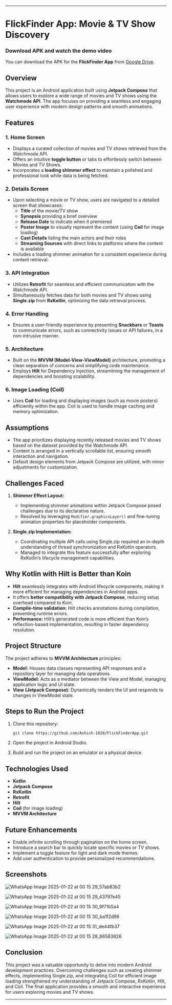 
---

# FlickFinder App: Movie & TV Show Discovery

### Download APK and watch the demo video 
You can download the APK for the **FlickFinder App** from [Google Drive](https://drive.google.com/drive/folders/1vqBu_kiWAyYSWLFoElVsrtIxkCOFOn-g).

## Overview
This project is an Android application built using **Jetpack Compose** that allows users to explore a wide range of movies and TV shows using the **Watchmode API**. The app focuses on providing a seamless and engaging user experience with modern design patterns and smooth animations.

## Features

### 1. Home Screen
- Displays a curated collection of movies and TV shows retrieved from the Watchmode API.
- Offers an intuitive **toggle button** or tabs to effortlessly switch between Movies and TV Shows.
- Incorporates a **loading shimmer effect** to maintain a polished and professional look while data is being fetched.

### 2. Details Screen
- Upon selecting a movie or TV show, users are navigated to a detailed screen that showcases:
  - **Title** of the movie/TV show
  - **Synopsis** providing a brief overview
  - **Release Date** to indicate when it premiered
  - **Poster Image** to visually represent the content (using **Coil** for image loading)
  - **Cast Details** listing the main actors and their roles
  - **Streaming Sources** with direct links to platforms where the content is available
- Includes a loading shimmer animation for a consistent experience during content retrieval.

### 3. API Integration
- Utilizes **Retrofit** for seamless and efficient communication with the Watchmode API.
- Simultaneously fetches data for both movies and TV shows using **Single.zip** from **RxKotlin**, optimizing the data retrieval process.

### 4. Error Handling
- Ensures a user-friendly experience by presenting **Snackbars** or **Toasts** to communicate errors, such as connectivity issues or API failures, in a non-intrusive manner.

### 5. Architecture
- Built on the **MVVM (Model-View-ViewModel)** architecture, promoting a clean separation of concerns and simplifying code maintenance.
- Employs **Hilt** for Dependency Injection, streamlining the management of dependencies and boosting scalability.

### 6. Image Loading (Coil)
- Uses **Coil** for loading and displaying images (such as movie posters) efficiently within the app. Coil is used to handle image caching and memory optimization.

## Assumptions
- The app prioritizes displaying recently released movies and TV shows based on the dataset provided by the Watchmode API.
- Content is arranged in a vertically scrollable list, ensuring smooth interaction and navigation.
- Default design elements from Jetpack Compose are utilized, with minor adjustments for customization.

## Challenges Faced

1. **Shimmer Effect Layout:**
   - Implementing shimmer animations within Jetpack Compose posed challenges due to its declarative nature.
   - Resolved by leveraging `Modifier.graphicsLayer()` and fine-tuning animation properties for placeholder components.

2. **Single.zip Implementation:**
   - Coordinating multiple API calls using Single.zip required an in-depth understanding of thread synchronization and RxKotlin operators.
   - Managed to integrate this feature successfully after exploring RxKotlin’s lifecycle management capabilities.

## Why Kotlin with Hilt is Better than Koin

- **Hilt** seamlessly integrates with Android lifecycle components, making it more efficient for managing dependencies in Android apps.
- It offers **better compatibility with Jetpack Compose**, reducing setup overhead compared to Koin.
- **Compile-time validation:** Hilt checks annotations during compilation, preventing runtime errors.
- **Performance:** Hilt’s generated code is more efficient than Koin’s reflection-based implementation, resulting in faster dependency resolution.

## Project Structure
The project adheres to **MVVM Architecture** principles:
- **Model:** Houses data classes representing API responses and a repository layer for managing data operations.
- **ViewModel:** Acts as a mediator between the View and Model, managing application logic and UI state.
- **View (Jetpack Compose):** Dynamically renders the UI and responds to changes in ViewModel state.

## Steps to Run the Project

1. Clone this repository:
   ```bash
   git clone https://github.com/Ashish-1020/FlickFinderApp.git
   ```

2. Open the project in Android Studio.

3. Build and run the project on an emulator or a physical device.

## Technologies Used
- **Kotlin**
- **Jetpack Compose**
- **RxKotlin**
- **Retrofit**
- **Hilt**
- **Coil** (for image loading)
- **MVVM Architecture**

## Future Enhancements
- Enable infinite scrolling through pagination on the home screen.
- Introduce a search bar to quickly locate specific movies or TV shows.
- Implement a toggle feature for light and dark mode themes.
- Add user authentication to provide personalized recommendations.

## Screenshots
![WhatsApp Image 2025-01-22 at 00 15 29_57ab83b2](https://github.com/user-attachments/assets/f109e499-6788-4f16-aeef-b07c199fcb05)
  
![WhatsApp Image 2025-01-22 at 00 15 29_43797e45](https://github.com/user-attachments/assets/4d9e95e8-7ab4-414d-b8d3-8d51d61e32de)   
  
![WhatsApp Image 2025-01-22 at 00 15 30_9f71b5a4](https://github.com/user-attachments/assets/982facfc-c588-47a8-8092-e193e16a51bd)
  
![WhatsApp Image 2025-01-22 at 00 15 30_ba1f2d96](https://github.com/user-attachments/assets/1e558171-6648-4274-af22-d9812db006b1)
  
![WhatsApp Image 2025-01-22 at 00 15 31_de44fb37](https://github.com/user-attachments/assets/7d23f55d-0462-4462-a794-b414e041a0c0)
  
![WhatsApp Image 2025-01-22 at 00 15 28_86583926](https://github.com/user-attachments/assets/973ef92b-cb4f-4460-937a-9d361e9b1a64)

## Conclusion
This project was a valuable opportunity to delve into modern Android development practices. Overcoming challenges such as creating shimmer effects, implementing Single.zip, and integrating Coil for efficient image loading strengthened my understanding of Jetpack Compose, RxKotlin, Hilt, and Coil. The final application provides a smooth and interactive experience for users exploring movies and TV shows.

---

